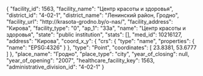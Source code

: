 {
    "facility_id": 1563,
    "facility_name": "Центр красоты и здоровья",
    "district_id": "4-02-1",
    "district_name": "Ленинский район, Гродно",
    "facility_url": "http:\/\/krasota-grodno.by\/o-nas\/",
    "facility_address": "Кирова",
    "facility_type": "0",
    "ap_1": "33а",
    "name": "Центр красоты и здоровья",
    "state": "public institution",
    "stats": [],
    "med_id": 10216127,
    "address": "Кирова",
    "coord_x_y": {
        "crs": {
            "type": "name",
            "properties": {
                "name": "EPSG:4326"
            }
        },
        "type": "Point",
        "coordinates": [
            23.8381,
            53.6777
        ]
    },
    "place_name": "Гродно",
    "place_type": "city",
    "year_of_closing": null,
    "year_of_opening": "2007",
    "healthcare_facility_key": 1563,
    "administrative_division_id": "4-02-1"
}